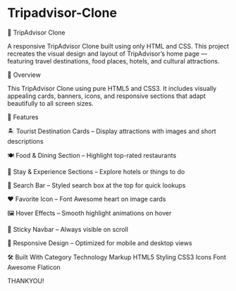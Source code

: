 # Tripadvisor-Clone
🧭 TripAdvisor Clone

A responsive TripAdvisor Clone built using only HTML and CSS.
This project recreates the visual design and layout of TripAdvisor’s home page — featuring travel destinations, food places, hotels, and cultural attractions.

🌟 Overview

This TripAdvisor Clone using pure HTML5 and CSS3.
It includes visually appealing cards, banners, icons, and responsive sections that adapt beautifully to all screen sizes.

🎯 Features

🏝 Tourist Destination Cards – Display attractions with images and short descriptions

🍽 Food & Dining Section – Highlight top-rated restaurants

🏨 Stay & Experience Sections – Explore hotels or things to do

💬 Search Bar – Styled search box at the top for quick lookups

❤ Favorite Icon – Font Awesome heart on image cards

🖼 Hover Effects – Smooth highlight animations on hover

🧭 Sticky Navbar – Always visible on scroll

📱 Responsive Design – Optimized for mobile and desktop views

🛠 Built With
Category	Technology
Markup	HTML5
Styling	CSS3
Icons	Font Awesome
Flaticon




THANKYOU!
